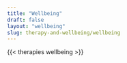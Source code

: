 ```yaml
---
title: "Wellbeing"
draft: false
layout: "wellbeing"
slug: therapy-and-wellbeing/wellbeing
---
```


{{< therapies wellbeing >}}